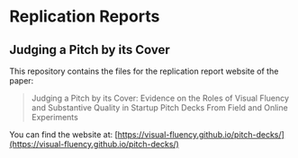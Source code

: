 # Replication Reports
## Judging a Pitch by its Cover

This repository contains the files for the replication report website of the paper:

> Judging a Pitch by its Cover: Evidence on the Roles of Visual Fluency and Substantive Quality in Startup Pitch Decks From Field and Online Experiments

You can find the website at: [https://visual-fluency.github.io/pitch-decks/](https://visual-fluency.github.io/pitch-decks/)
